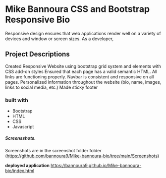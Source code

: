 # Mike Bannoura CSS and Bootstrap Responsive Bio

Responsive design ensures that web applications render well on a variety of devices and window or screen sizes. As a developer, 


## Project Descriptions
Created Responsive Website using bootstrap grid system and elements with CSS add-on styles
Ensured that each page has a valid semantic HTML. All links are functioning properly. Navbar is consistent and responsive on all pages.
Personalized information throughout the website (bio, name, images, links to social media, etc.)
Made sticky footer

### built with
* Bootstrap
* HTML
* CSS
* Javascript

##### Screensshots.
Screenshots are in the screenshot folder folder 
(https://github.com/bannoura9/Mike-bannoura-bio/tree/main/Screenshots)



**deployed application**
https://bannoura9.github.io/Mike-bannoura-bio/index.html
